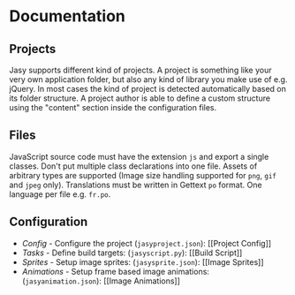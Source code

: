 # Documentation

## Projects

Jasy supports different kind of projects. A project is something like your very own application folder, but also any kind of library you make use of e.g. jQuery. In most cases the kind of project is detected automatically based on its folder structure. A project author is able to define a custom structure using the "content" section inside the configuration files.


## Files

JavaScript source code must have the extension `js` and export a single classes. Don't put multiple class declarations into one file. Assets of arbitrary types are supported (Image size handling supported for `png`, `gif` and `jpeg` only). Translations must be written in Gettext `po` format. One language per file e.g. `fr.po`.


## Configuration

* *Config* - Configure the project (`jasyproject.json`): [[Project Config]]
* *Tasks* - Define build targets: (`jasyscript.py`): [[Build Script]]
* *Sprites* - Setup image sprites: (`jasysprite.json`): [[Image Sprites]]
* *Animations* - Setup frame based image animations: (`jasyanimation.json`): [[Image Animations]]

